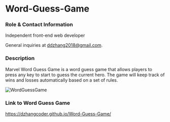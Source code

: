 # Word-Guess-Game

### Role & Contact Information 
Independent front-end web developer 

General inquiries at ddzhang2018@gmail.com.

### Description
Marvel Word Guess Game is a word guess game that allows players to press any key to start to guess the current hero. The game will keep track of wins and losses automatically based on a set of rules.

![WordGuessGame](assets/images/WGG.png)

### Link to Word Guess Game 
https://dzhangcoder.github.io/Word-Guess-Game/
